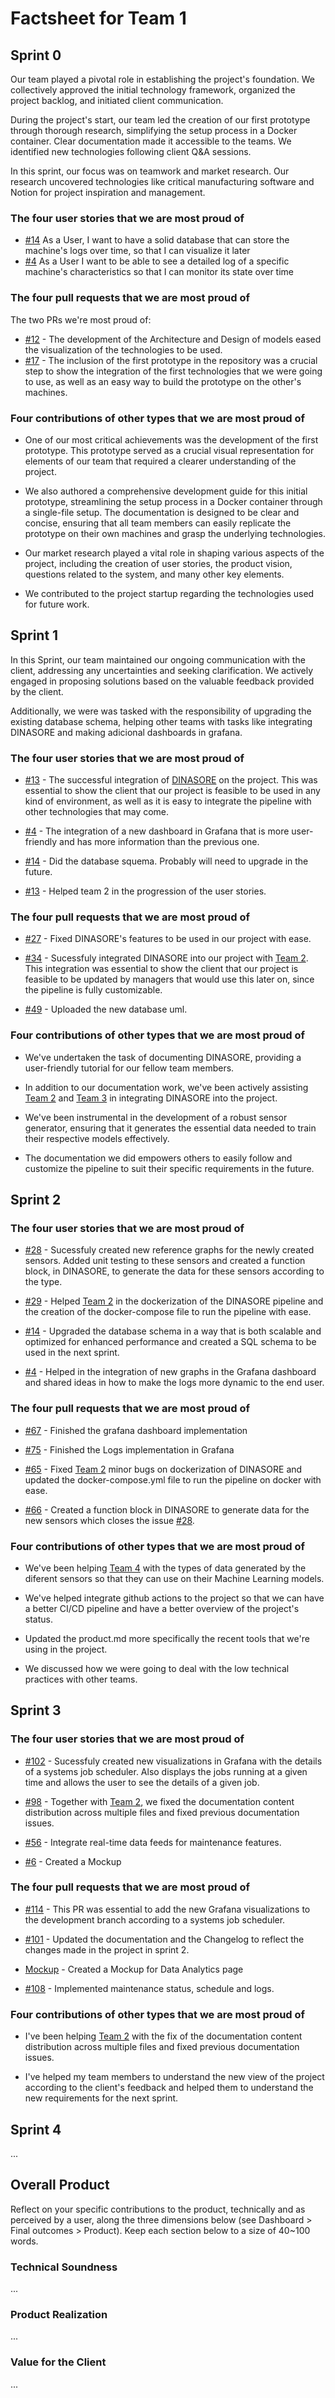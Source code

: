# Factsheet for Team 1 

## Sprint 0

Our team played a pivotal role in establishing the project's foundation. We collectively approved the initial technology framework, organized the project backlog, and initiated client communication.

During the project's start, our team led the creation of our first prototype through thorough research, simplifying the setup process in a Docker container. Clear documentation made it accessible to the teams. We identified new technologies following client Q&A sessions.

In this sprint, our focus was on teamwork and market research. Our research uncovered technologies like critical manufacturing software and Notion for project inspiration and management.


### The four user stories that we are most proud of

- [#14](https://github.com/FEUP-MEIC-DS-2023-1MEIC06/DS-Project/issues/14) As a User, I want to have a solid database that can store the machine's logs over time, so that I can visualize it later
- [#4](https://github.com/FEUP-MEIC-DS-2023-1MEIC06/DS-Project/issues/4) As a User I want to be able to see a detailed log of a specific machine's characteristics so that I can monitor its state over time

### The four pull requests that we are most proud of

The two PRs we're most proud of:
- [#12](https://github.com/FEUP-MEIC-DS-2023-1MEIC06/DS-Project/pull/12) - The development of the Architecture and Design of models eased the visualization of the technologies to be used.
- [#17](https://github.com/FEUP-MEIC-DS-2023-1MEIC06/DS-Project/pull/17) - The inclusion of the first prototype in the repository was a crucial step to show the integration of the first technologies that we were going to use, as well as an easy way to build the prototype on the other's machines.


### Four contributions of other types that we are most proud of

- One of our most critical achievements was the development of the first prototype. This prototype served as a crucial visual representation for elements of our team that required a clearer understanding of the project.

- We also authored a comprehensive development guide for this initial prototype, streamlining the setup process in a Docker container through a single-file setup. The documentation is designed to be clear and concise, ensuring that all team members can easily replicate the prototype on their own machines and grasp the underlying technologies.

- Our market research played a vital role in shaping various aspects of the project, including the creation of user stories, the product vision, questions related to the system, and many other key elements.

- We contributed to the project startup regarding the technologies used for future work.


## Sprint 1


In this Sprint, our team maintained our ongoing communication with the client, addressing any uncertainties and seeking clarification. We actively engaged in proposing solutions based on the valuable feedback provided by the client.

Additionally, we were was tasked with the responsibility of upgrading the existing database schema, helping other teams with tasks like integrating DINASORE and making adicional dashboards in grafana.


### The four user stories that we are most proud of

- [#13](https://github.com/FEUP-MEIC-DS-2023-1MEIC06/DS-Project/issues/13) - The successful integration of [DINASORE](https://github.com/FEUP-MEIC-DS-2023-1MEIC06/DS-Project/issues/13) on the project. This was essential to show the client that our project is feasible to be used in any kind of environment, as well as it is easy to integrate the pipeline with other technologies that may come.

- [#4](https://github.com/FEUP-MEIC-DS-2023-1MEIC06/DS-Project/issues/4) - The integration of a new dashboard in Grafana that is more user-friendly and has more information than the previous one.

- [#14](https://github.com/FEUP-MEIC-DS-2023-1MEIC06/DS-Project/issues/14) - Did the database squema. Probably will need to upgrade in the future.

- [#13](https://github.com/FEUP-MEIC-DS-2023-1MEIC06/DS-Project/issues/13) - Helped team 2 in the progression of the user stories.

### The four pull requests that we are most proud of

- [#27](https://github.com/FEUP-MEIC-DS-2023-1MEIC06/DS-Project/pull/27) - Fixed DINASORE's features to be used in our project with ease.

- [#34](https://github.com/FEUP-MEIC-DS-2023-1MEIC06/DS-Project/pull/32) - Sucessfuly integrated DINASORE into our project with [Team 2](../team2/team2.md). This integration was essential to show the client that our project is feasible to be updated by managers that would use this later on, since the pipeline is fully customizable.

- [#49](https://github.com/FEUP-MEIC-DS-2023-1MEIC06/DS-Project/pull/49) - Uploaded the new database uml.

### Four contributions of other types that we are most proud of

- We've undertaken the task of documenting DINASORE, providing a user-friendly tutorial for our fellow team members.

- In addition to our documentation work, we've been actively assisting [Team 2](../team2/team2.md) and [Team 3](../team4/team4.md) in integrating DINASORE into the project. 

- We've been instrumental in the development of a robust sensor generator, ensuring that it generates the essential data needed to train their respective models effectively.

- The documentation we did empowers others to easily follow and customize the pipeline to suit their specific requirements in the future.

## Sprint 2

### The four user stories that we are most proud of

- [#28](https://github.com/FEUP-MEIC-DS-2023-1MEIC06/DS-Project/issues/28) - Sucessfuly created new reference graphs for the newly created sensors. Added unit testing to these sensors and created a function block, in DINASORE, to generate the data for these sensors according to the type.

- [#29](https://github.com/FEUP-MEIC-DS-2023-1MEIC06/DS-Project/issues/29) - Helped [Team 2](../team2/team2.md) in the dockerization of the DINASORE pipeline and the creation of the docker-compose file to run the pipeline with ease.

- [#14](https://github.com/FEUP-MEIC-DS-2023-1MEIC06/DS-Project/issues/14) - Upgraded the database schema in a way that is both scalable and optimized for enhanced performance and created a SQL schema to be used in the next sprint.

- [#4](https://github.com/FEUP-MEIC-DS-2023-1MEIC06/DS-Project/issues/4) - Helped in the integration of new graphs in the Grafana dashboard and shared ideas in how to make the logs more dynamic to the end user.


### The four pull requests that we are most proud of

- [#67](https://github.com/FEUP-MEIC-DS-2023-1MEIC06/DS-Project/pull/67) - Finished the grafana dashboard implementation

- [#75](https://github.com/FEUP-MEIC-DS-2023-1MEIC06/DS-Project/pull/75) - Finished the Logs implementation in Grafana

- [#65](https://github.com/FEUP-MEIC-DS-2023-1MEIC06/DS-Project/pull/65) - Fixed [Team 2](../team2/team2.md) minor bugs on dockerization of DINASORE and updated the docker-compose.yml file to run the pipeline on docker with ease.

- [#66](https://github.com/FEUP-MEIC-DS-2023-1MEIC06/DS-Project/pull/66) - Created a function block in DINASORE to generate data for the new sensors which closes the issue [#28](https://github.com/FEUP-MEIC-DS-2023-1MEIC06/DS-Project/issues/28).


### Four contributions of other types that we are most proud of

- We've been helping [Team 4](../team4/team4.md) with the types of data generated by the diferent sensors so that they can use on their Machine Learning models.

- We've helped integrate github actions to the project so that we can have a better CI/CD pipeline and have a better overview of the project's status.
  
- Updated the product.md more specifically the recent tools that we're using in the project.

- We discussed how we were going to deal with the low technical practices with other teams.


## Sprint 3

### The four user stories that we are most proud of

- [#102](https://github.com/FEUP-MEIC-DS-2023-1MEIC06/DS-Project/issues/102) - Sucessfuly created new visualizations in Grafana with the details of a systems job scheduler. Also displays the jobs running at a given time and allows the user to see the details of a given job.

- [#98](https://github.com/FEUP-MEIC-DS-2023-1MEIC06/DS-Project/issues/98) - Together with [Team 2](../team2/team2.md), we fixed the documentation content distribution across multiple files and fixed previous documentation issues.

- [#56](https://github.com/FEUP-MEIC-DS-2023-1MEIC06/DS-Project/issues/56) - Integrate real-time data feeds for maintenance features.

- [#6](https://github.com/FEUP-MEIC-DS-2023-1MEIC06/DS-Project/issues/6) - Created a Mockup

### The four pull requests that we are most proud of

- [#114](https://github.com/FEUP-MEIC-DS-2023-1MEIC06/DS-Project/pull/114) - This PR was essential to add the new Grafana visualizations to the development branch according to a systems job scheduler.

- [#101](https://github.com/FEUP-MEIC-DS-2023-1MEIC06/DS-Project/pull/101) - Updated the documentation and the Changelog to reflect the changes made in the project in sprint 2.

- [Mockup](https://github.com/FEUP-MEIC-DS-2023-1MEIC06/DS-Project/blob/documentation/docs/images/mockup.png) - Created a Mockup for Data Analytics page

- [#108](https://github.com/FEUP-MEIC-DS-2023-1MEIC06/DS-Project/pull/108) - Implemented maintenance status, schedule and logs.

### Four contributions of other types that we are most proud of

- I've been helping [Team 2](../team2/team2.md) with the fix of the documentation content distribution across multiple files and fixed previous documentation issues.

- I've helped my team members to understand the new view of the project according to the client's feedback and helped them to understand the new requirements for the next sprint.


## Sprint 4

...


## Overall Product

Reflect on your specific contributions to the product, technically and as perceived by a user, along the three dimensions below (see Dashboard > Final outcomes > Product). Keep each section below to a size of 40~100 words.


### Technical Soundness

...


### Product Realization

...


### Value for the Client

...
